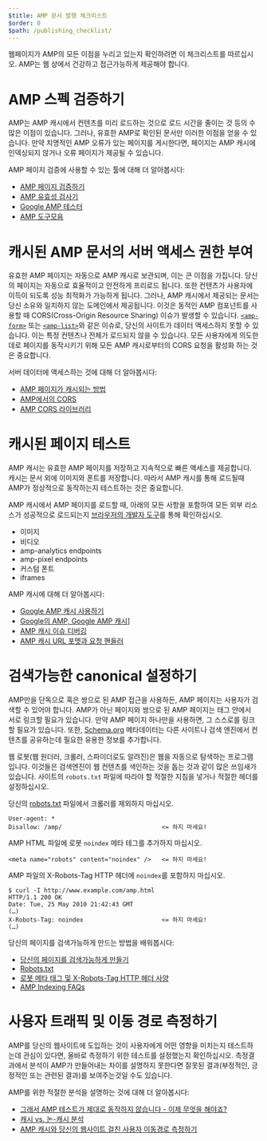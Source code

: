 ```yaml
---
$title: AMP 문서 발행 체크리스트
$order: 0
$path: /publishing_checklist/
---
```


웹페이지가 AMP의 모든 이점을 누리고 있는지 확인하려면 이 체크리스트를 따르십시오. AMP는 웹 상에서 건강하고 접근가능하게 제공해야 합니다.


# AMP 스펙 검증하기

AMP는 AMP 캐시에서 컨텐츠를 미리 로드하는 것으로 로드 시간을 줄이는 것 등의 수많은 이점이 있습니다. 그러나, 유효한 AMP로 확인된 문서만 이러한 이점을 얻을 수 있습니다. 만약 치명적인 AMP 오류가 있는 페이지를 게시한다면, 페이지는 AMP 캐시에 인덱싱되지 않거나 오류 페이지가 제공될 수 있습니다.

AMP 페이지 검증에 사용할 수 있는 툴에 대해 더 알아봅시다:



*   [AMP 페이지 검증하기](../../../documentation/guides-and-tutorials/learn/validation-workflow/validate_amp.md?format=websites)
*   [AMP 유효성 검사기](https://validator.ampproject.org/)
*   [Google AMP 테스터](https://search.google.com/test/amp)
*   [AMP 도구모음](../../../documentation/tools.html?format=websites) 


# 캐시된 AMP 문서의 서버 액세스 권한 부여

유효한 AMP 페이지는 자동으로 AMP 캐시로 보관되며, 이는 큰 이점을 가집니다. 당신의 페이지는 자동으로 효율적이고 안전하게 프리로드 됩니다. 또한 컨텐츠가 사용자에 이득이 되도록 성능 최적화가 가능하게 됩니다. 그러나, AMP 캐시에서 제공되는 문서는 당신 소유와 일치하지 않는 도메인에서 제공됩니다. 이것은 동적인 AMP 컴포넌트를 사용할 때 CORS(Cross-Origin Resource Sharing) 이슈가 발생할 수 있습니다.
[`<amp-form>`](../../../documentation/components/reference/amp-form.md?format=websites) 또는 [`<amp-list>`](../../../documentation/components/reference/amp-list.md?format=websites)와 같은 이슈로, 당신의 사이트가 데이터 액세스하지 못할 수 있습니다. 이는 특정 컨텐츠나 전체가 로드되지 않을 수 있습니다. 모든 사용자에게 의도한 데로 페이지를 동작시키기 위해 모든 AMP 캐시로부터의 CORS 요청을 활성화 하는 것은 중요합니다.

서버 데이터에 액세스하는 것에 대해 더 알아봅시다:



*   [AMP 페이지가 캐시되는 방법](../../../documentation/guides-and-tutorials/learn/amp-caches-and-cors/how_amp_pages_are_cached.md?format=websites)
*   [AMP에서의 CORS](../../../documentation/guides-and-tutorials/learn/amp-caches-and-cors/amp-cors-requests.md?format=websites)
*   [AMP CORS 라이브러리](https://www.npmjs.com/package/amp-toolbox-cors)


# 캐시된 페이지 테스트
AMP 캐시는 유효한 AMP 페이지를 저장하고 지속적으로 빠른 액세스를 제공합니다. 캐시는 문서 외에 이미지와 폰트를 저장합니다. 따라서 AMP 캐시를 통해 로드될때 AMP가 정상적으로 동작하는지 테스트하는 것은 중요합니다.


AMP 캐시에서 AMP 페이지를 로드할 때, 아래의 모든 사항을 포함하여 모든 외부 리소스가 성공적으로 로드되는지 [브라우저의 개발자 도구](https://developers.google.com/web/tools/chrome-devtools/)를 통해 확인하십시오. 

* 이미지
* 비디오
* amp-analytics endpoints
* amp-pixel endpoints
* 커스텀 폰트
* iframes

AMP 캐시에 대해 더 알아봅시다:

*   [Google AMP 캐시 사용하기](../../../documentation/examples/documentation/Using_the_Google_AMP_Cache.html?format=websites)
*   [Google의 AMP, Google AMP 캐시](https://developers.google.com/amp/cache/overview)]
*   [AMP 캐시 이슈 디버깅](../../../documentation/guides-and-tutorials/learn/amp-caches-and-cors/amp-cache-debugging.md?format=websites)
*   [AMP 캐시 URL 포멧과 요청 핸들러](../../../documentation/guides-and-tutorials/learn/amp-caches-and-cors/amp-cache-urls.md?format=websites)

# 검색가능한 canonical 설정하기

AMP만을 단독으로 혹은 쌍으로 된 AMP 접근을 사용하든, AMP 페이지는 사용자가 검색할 수 있어야 합니다. AMP가 아닌 페이지와 쌍으로 된 AMP 페이지는 <head> 태그 안에서 서로 링크할 필요가 있습니다. 만약 AMP 페이지 하나만을 사용하면, 그 스스로를 링크할 필요가 있습니다. 또한, [Schema.org](https://schema.org/) 메타데이터는 다른 사이트나 검색 엔진에서 컨텐츠를 공유하는데 필요한 유용한 정보를 추가합니다.

웹 로봇(웹 원더러, 크롤러, 스파이더로도 알려진)은 웹을 자동으로 탐색하는 프로그램입니다. 이것들은 검색엔진이 웹 컨텐츠를 색인하는 것을 돕는 것과 같이 많은 쓰임새가 있습니다. 사이트의 `robots.txt` 파일에 따라야 할 적절한 지침을 넣거나 적절한 헤더를 설정하십시오.

당신의 [robots.txt](https://support.google.com/webmasters/answer/6062608?hl=en) 파일에서 크롤러를 제외하지 마십시오.

```
User-agent: *
Disallow: /amp/                            <= 하지 마세요!
```

AMP HTML 파일에 로봇 `noindex` 메타 테그를 추가하지 마십시오.
```
<meta name="robots" content="noindex" />   <= 하지 마세요!
```

AMP 파일의 X-Robots-Tag HTTP 헤더에 `noindex`를 포함하지 마십시오.
```
$ curl -I http://www.example.com/amp.html
HTTP/1.1 200 OK
Date: Tue, 25 May 2010 21:42:43 GMT
(…)
X-Robots-Tag: noindex                      <= 하지 마세요!
(…)
```

당신의 페이지를 검색가능하게 만드는 방법을 배워봅시다:



*   [당신의 페이지를 검색가능하게 만들기](discovery.md?format=websites)
*   [Robots.txt](http://www.robotstxt.org/)
*   [로봇 메타 태그 및 X-Robots-Tag HTTP 헤더 사양](https://developers.google.com/search/reference/robots_meta_tag)
*   [AMP Indexing FAQs](https://productforums.google.com/forum/?hl=en#!category-topic/webmasters/Vrgj-a-gtm0)


# 사용자 트래픽 및 이동 경로 측정하기

AMP를 당신의 웹사이트에 도입하는 것이 사용자에게 어떤 영향을 미치는지 테스트하는데 관심이 있다면, 올바로 측정하기 위한 테스트를 설정했는지 확인하십시오. 측정결과에서 분석이 AMP가 만들어내는 차이를 설명하지 못한다면 잘못된 결과(부정적인, 긍정적인 또는 관련된 결과)를 보여주는것일 수도 있습니다.

AMP를 위한 적절한 분석을 설명하는 것에 대해 더 알아봅시다:



*   [그래서 AMP 테스트가 제대로 동작하지 않습니다 - 이제 무엇을 해야죠?](https://blog.amp.dev/2018/11/08/so-your-amp-test-doesnt-perform%e2%80%8a-%e2%80%8anow-what/)
*   [캐시 vs. 논-캐시 분석](https://support.google.com/analytics/answer/6343176?hl=en#cache)
*   [AMP 캐시와 당신의 웹사이트 걸친 사용자 이동경로 측정하기](https://blog.amp.dev/2018/11/08/so-your-amp-test-doesnt-perform%e2%80%8a-%e2%80%8anow-what/)

 
